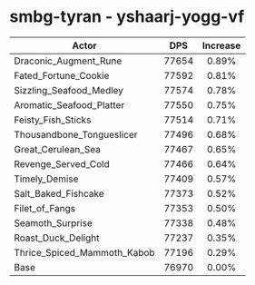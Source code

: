 # smbg-tyran - yshaarj-yogg-vf
| Actor | DPS | Increase |
|---|:---:|:---:|
|Draconic_Augment_Rune|77654|0.89%|
|Fated_Fortune_Cookie|77592|0.81%|
|Sizzling_Seafood_Medley|77574|0.78%|
|Aromatic_Seafood_Platter|77550|0.75%|
|Feisty_Fish_Sticks|77514|0.71%|
|Thousandbone_Tongueslicer|77496|0.68%|
|Great_Cerulean_Sea|77467|0.65%|
|Revenge_Served_Cold|77466|0.64%|
|Timely_Demise|77409|0.57%|
|Salt_Baked_Fishcake|77373|0.52%|
|Filet_of_Fangs|77353|0.50%|
|Seamoth_Surprise|77338|0.48%|
|Roast_Duck_Delight|77237|0.35%|
|Thrice_Spiced_Mammoth_Kabob|77196|0.29%|
|Base|76970|0.00%|
